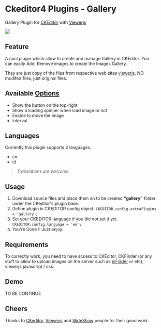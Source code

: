 # Ckeditor4 Plugins - Gallery
Gallery Plugin for [CKEditor][1] with [Viewerjs][2]

<img src="https://media.giphy.com/media/hSQuyESIuHfVsa9f3U/giphy.gif">

## Feature
A cool plugin which allow to create and manage Gallery in CKEditor.
You can easily Add, Remove images to create the Images Gallery.

They are just copy of the files from respective web sites [viewerjs](https://github.com/fengyuanchen/viewerjs), NO modifed files, just original files.

## Available [Options](https://github.com/fengyuanchen/viewerjs#options)
- Show the button on the top-right
- Show a loading spinner when load image or not
- Enable to move the image
- Interval

## Languages
Currently this plugin supports 2 languages.

* en
* id

> *Translations are welcome*

## Usage
1. Download source files and place them on to be created **"gallery"** folder under the CKeditor's plugin base.
2. Define plugin in CKEDITOR config object. `CKEDITOR.config.extraPlugins = 'gallery'`;
3. Set your CKEDITOR language if you did not set it yet. `CKEDITOR.config.language = 'en';`
4. You're Done !! Just enjoy.




Requirements
-------------------------
To correctly work, you need to have access to CKEditor, CKFinder (or any stuff to allow to upload images on the server such as [elFinder][4] or etc), viewerjs javascript / css.

Demo
-------------------------
TO BE CONTINUE

Cheers
--------------------
Thanks to [CKeditor][1], [Viewerjs][2] and [SlideShow][3] people for their good work.

[1]: http://ckeditor.com                      "CKeditor"
[2]: https://github.com/fengyuanchen/viewerjs "Viewerjs"
[3]: https://github.com/devlabnet/SlideShow   "SlideShow"
[4]: https://github.com/Studio-42/elFinder    "elFinder"
